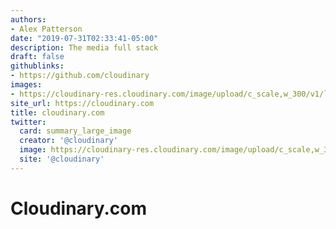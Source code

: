 ```yaml
---
authors:
- Alex Patterson
date: "2019-07-31T02:33:41-05:00"
description: The media full stack
draft: false
githublinks:
- https://github.com/cloudinary
images:
- https://cloudinary-res.cloudinary.com/image/upload/c_scale,w_300/v1/logo/for_white_bg/cloudinary_vertical_logo_for_white_bg.webp
site_url: https://cloudinary.com
title: cloudinary.com
twitter:
  card: summary_large_image
  creator: '@cloudinary'
  image: https://cloudinary-res.cloudinary.com/image/upload/c_scale,w_300/v1/logo/for_white_bg/cloudinary_vertical_logo_for_white_bg.webp
  site: '@cloudinary'
---
```


# Cloudinary.com
